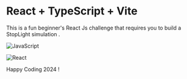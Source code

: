 # React + TypeScript + Vite

This is a fun beginner's React Js challenge that requires you to build a StopLight simulation .

![JavaScript](https://img.shields.io/badge/javascript-%23323330.svg?style=for-the-badge&logo=javascript&logoColor=%23F7DF1E)

![React](https://img.shields.io/badge/react-%2320232a.svg?style=for-the-badge&logo=react&logoColor=%2361DAFB)

Happy Coding 2024 !
